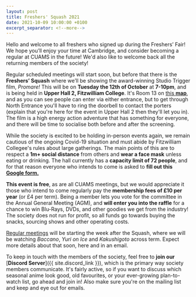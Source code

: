 ```yaml
---
layout: post
title: Freshers' Squash 2021
date: 2021-10-09 10:00:00 +0100
excerpt_separator: <!--more-->
---
```


Hello and welcome to all freshers who signed up during the Freshers’ Fair! We hope you’ll enjoy your time at Cambridge, and consider becoming a regular at CUAMS in the future! We'd also like to welcome back all the returning members of the society!

Regular scheduled meetings will start soon, but before that there is the **Freshers’ Squash** where we’ll be showing the award-winning Studio Trigger film, *Promare!* This will be on **Tuesday the 12th of October** at **7-10pm**, and is being held in **Upper Hall 2, Fitzwilliam College**. <!--more--> It's Room 13 on [this **map**](/assets/images/posts/FitzMap.jpg), and as you can see people can enter via either entrance, but to get through North Entrance you'll have to ring the doorbell to contact the porters (explain that you're here for the event in Upper Hall 2 then they'll let you in). The film is a high energy action adventure that has something for everyone, and there will be time to socialise both before and after the screening. 

While the society is excited to be holding in-person events again, we remain cautious of the ongoing Covid-19 situation and must abide by Fitzwilliam Collegee's rules about large gatherings. The main points of this are to respect a **1m+ social distance** from others and **wear a face mask** unless eating or drinking. The hall currently has a **capacity limit of 72 people**, and for that reason everyone who intends to come is asked to **fill out this** [**Google form.**](https://docs.google.com/forms/d/e/1FAIpQLSfqScOVT_0wedEbmAbB6-geSMBXtUtghSUH5WPbuzq6IEEUcQ/viewform?usp=sf_link)

**This event is free**, as are all CUAMS meetings, but we would appreciate it those who intend to come regularly pay the **membership fees of £10 per year** (or £4 per term). Being a member lets you vote for the committee in the Annual General Meeting (AGM), and **will enter you into the raffle** for a chance to win Blu-Rays, DVDs, and other goodies we get from the industry! The society does not run for profit, so all funds go towards buying the snacks, sourcing shows and other operating costs.

[Regular meetings](/meetings) will be starting the week after the Squash, where we will be watching *Baccano*, *Yuri on Ice* and *Kakushigoto* across term. Expect more details about that soon, here and in an email. 

To keep in touch with the members of the society, feel free to **join our** [**Discord Server**]({{ site.discord_link }}), which is the primary way society members communicate. It's fairly active, so if you want to discuss which seasonal anime look good, old favourites, or your ever-growing plan-to-watch list, go ahead and join in! Also make sure you're on the mailing list and keep and eye out for emails.
